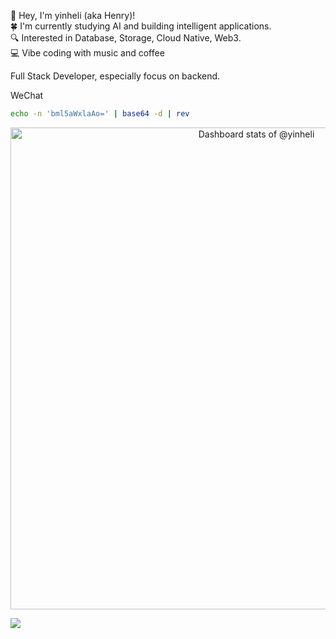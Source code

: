 👋 Hey, I'm yinheli (aka Henry)!  
🍀 I'm currently studying AI and building intelligent applications.  
🔍 Interested in Database, Storage, Cloud Native, Web3.  
💻 Vibe coding with music and coffee

Full Stack Developer, especially focus on backend.

WeChat

```bash
echo -n 'bml5aWxlaAo=' | base64 -d | rev
```


<a href="https://next.ossinsight.io/widgets/official/compose-user-dashboard-stats?user_id=235094" target="_blank" style="display: block" align="center">
  <picture>
    <source media="(prefers-color-scheme: dark)" srcset="https://next.ossinsight.io/widgets/official/compose-user-dashboard-stats/thumbnail.png?user_id=235094&image_size=auto&color_scheme=dark" width="771" height="auto">
    <img alt="Dashboard stats of @yinheli" src="https://next.ossinsight.io/widgets/official/compose-user-dashboard-stats/thumbnail.png?user_id=235094&image_size=auto&color_scheme=light" width="771" height="auto">
  </picture>
</a>


![](https://komarev.com/ghpvc/?username=yinheli)
